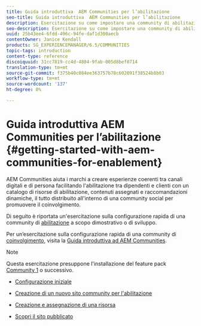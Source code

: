 ```yaml
---
title: Guida introduttiva  AEM Communities per l’abilitazione
seo-title: Guida introduttiva  AEM Communities per l’abilitazione
description: Esercitazione su come impostare una community di abilitazione
seo-description: Esercitazione su come impostare una community di abilitazione
uuid: 25b43ee4-6fdd-496c-94fe-daf1d300aecb
contentOwner: Janice Kendall
products: SG_EXPERIENCEMANAGER/6.5/COMMUNITIES
topic-tags: introduction
content-type: reference
discoiquuid: 31cc7819-cc4d-4804-9fab-005d8bef0714
translation-type: tm+mt
source-git-commit: f375b40c084ee363757b78c602091f38524b8b03
workflow-type: tm+mt
source-wordcount: '137'
ht-degree: 0%

---
```



# Guida introduttiva  AEM Communities per l’abilitazione {#getting-started-with-aem-communities-for-enablement}

 AEM Communities aiuta i marchi a creare esperienze coerenti tra canali digitali e di persona facilitando l&#39;abilitazione tra dipendenti e clienti con un catalogo di risorse di abilitazione, contenuti assegnati e raccomandazioni dinamiche, il tutto distribuito all&#39;interno di una community social per promuovere il coinvolgimento.

Di seguito è riportata un&#39;esercitazione sulla configurazione rapida di una community di [abilitazione](overview.md#enablement-community) a scopo dimostrativo o di sviluppo.

Per un’esercitazione sulla configurazione rapida di una community di [coinvolgimento](overview.md#engagement-community), visita la [Guida introduttiva ad  AEM Communities](getting-started.md).

>[!NOTE]
>
>Questa esercitazione presuppone l&#39;installazione del feature pack [Community 1](deploy-communities.md#latestfeaturepack) o successivo.

* [Configurazione iniziale](enablement-setup.md)

* [Creazione di un nuovo sito community per l&#39;abilitazione](enablement-create-site.md)

* [Creazione e assegnazione di una risorsa](resource.md)

* [Scopri il sito pubblicato](enablement-published-site.md)

